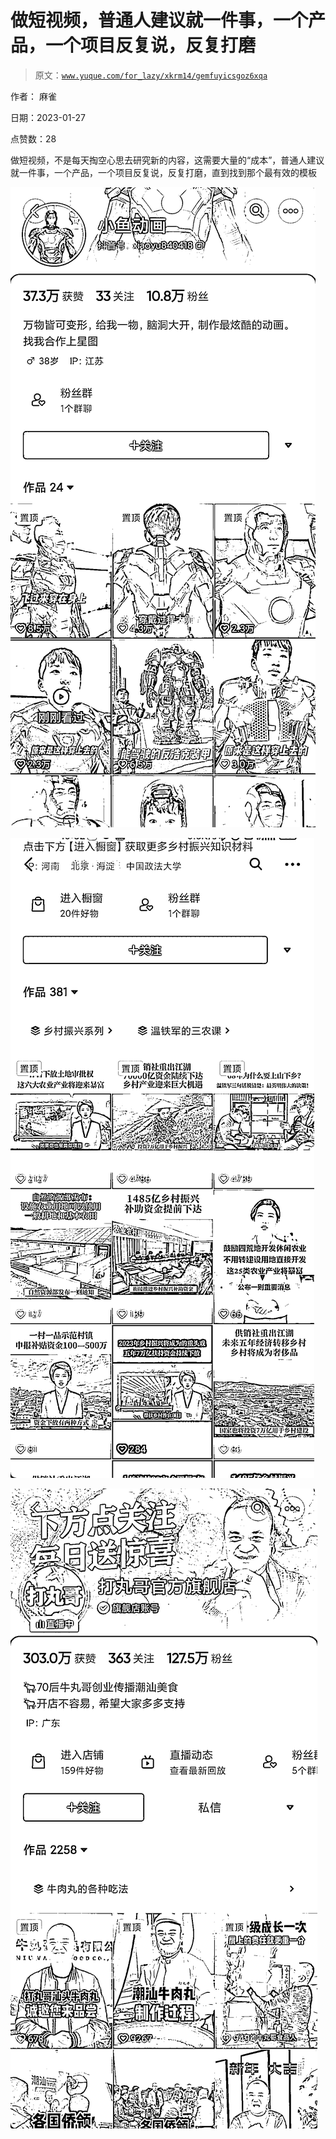 # 做短视频，普通人建议就一件事，一个产品，一个项目反复说，反复打磨

> 原文：[`www.yuque.com/for_lazy/xkrm14/gemfuyicsgoz6xqa`](https://www.yuque.com/for_lazy/xkrm14/gemfuyicsgoz6xqa)



作者： 麻雀 

日期：2023-01-27 

点赞数：28 

做短视频，不是每天掏空心思去研究新的内容，这需要大量的“成本”，普通人建议就一件事，一个产品，一个项目反复说，反复打磨，直到找到那个最有效的模板 

![](img/50c83299fcdc589cb720131228122b0f.png) 

![](img/347dd7e753a01128b1d0f24b1a612921.png) 

![](img/1476f08ccafa655e71c19ad5f7b16b49.png) 


